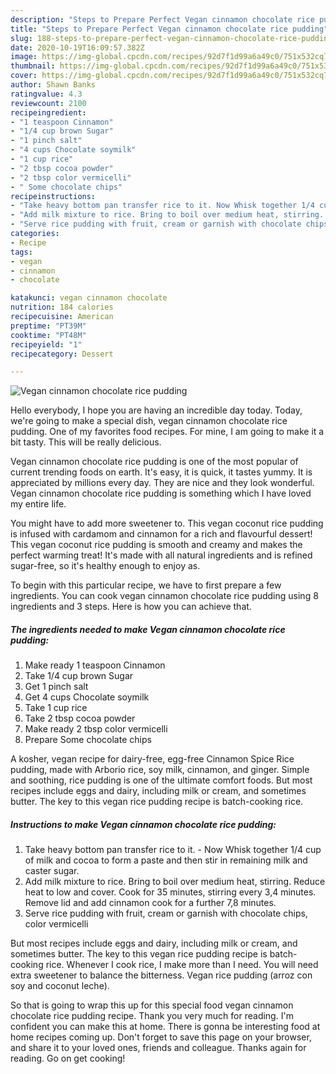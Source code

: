 ```yaml
---
description: "Steps to Prepare Perfect Vegan cinnamon chocolate rice pudding"
title: "Steps to Prepare Perfect Vegan cinnamon chocolate rice pudding"
slug: 188-steps-to-prepare-perfect-vegan-cinnamon-chocolate-rice-pudding
date: 2020-10-19T16:09:57.382Z
image: https://img-global.cpcdn.com/recipes/92d7f1d99a6a49c0/751x532cq70/vegan-cinnamon-chocolate-rice-pudding-recipe-main-photo.jpg
thumbnail: https://img-global.cpcdn.com/recipes/92d7f1d99a6a49c0/751x532cq70/vegan-cinnamon-chocolate-rice-pudding-recipe-main-photo.jpg
cover: https://img-global.cpcdn.com/recipes/92d7f1d99a6a49c0/751x532cq70/vegan-cinnamon-chocolate-rice-pudding-recipe-main-photo.jpg
author: Shawn Banks
ratingvalue: 4.3
reviewcount: 2100
recipeingredient:
- "1 teaspoon Cinnamon"
- "1/4 cup brown Sugar"
- "1 pinch salt"
- "4 cups Chocolate soymilk"
- "1 cup rice"
- "2 tbsp cocoa powder"
- "2 tbsp color vermicelli"
- " Some chocolate chips"
recipeinstructions:
- "Take heavy bottom pan transfer rice to it. Now Whisk together 1/4 cup of milk and cocoa to form a paste and then stir in remaining milk and caster sugar."
- "Add milk mixture to rice. Bring to boil over medium heat, stirring. Reduce heat to low and cover. Cook for 35 minutes, stirring every 3,4 minutes. Remove lid and add cinnamon cook for a further 7,8 minutes."
- "Serve rice pudding with fruit, cream or garnish with chocolate chips, color vermicelli"
categories:
- Recipe
tags:
- vegan
- cinnamon
- chocolate

katakunci: vegan cinnamon chocolate 
nutrition: 184 calories
recipecuisine: American
preptime: "PT39M"
cooktime: "PT48M"
recipeyield: "1"
recipecategory: Dessert

---
```



![Vegan cinnamon chocolate rice pudding](https://img-global.cpcdn.com/recipes/92d7f1d99a6a49c0/751x532cq70/vegan-cinnamon-chocolate-rice-pudding-recipe-main-photo.jpg)

Hello everybody, I hope you are having an incredible day today. Today, we're going to make a special dish, vegan cinnamon chocolate rice pudding. One of my favorites food recipes. For mine, I am going to make it a bit tasty. This will be really delicious.

Vegan cinnamon chocolate rice pudding is one of the most popular of current trending foods on earth. It's easy, it is quick, it tastes yummy. It is appreciated by millions every day. They are nice and they look wonderful. Vegan cinnamon chocolate rice pudding is something which I have loved my entire life.

You might have to add more sweetener to. This vegan coconut rice pudding is infused with cardamom and cinnamon for a rich and flavourful dessert! This vegan coconut rice pudding is smooth and creamy and makes the perfect warming treat! It&#39;s made with all natural ingredients and is refined sugar-free, so it&#39;s healthy enough to enjoy as.


To begin with this particular recipe, we have to first prepare a few ingredients. You can cook vegan cinnamon chocolate rice pudding using 8 ingredients and 3 steps. Here is how you can achieve that.

<!--inarticleads1-->

##### The ingredients needed to make Vegan cinnamon chocolate rice pudding:

1. Make ready 1 teaspoon Cinnamon
1. Take 1/4 cup brown Sugar
1. Get 1 pinch salt
1. Get 4 cups Chocolate soymilk
1. Take 1 cup rice
1. Take 2 tbsp cocoa powder
1. Make ready 2 tbsp color vermicelli
1. Prepare  Some chocolate chips


A kosher, vegan recipe for dairy-free, egg-free Cinnamon Spice Rice pudding, made with Arborio rice, soy milk, cinnamon, and ginger. Simple and soothing, rice pudding is one of the ultimate comfort foods. But most recipes include eggs and dairy, including milk or cream, and sometimes butter. The key to this vegan rice pudding recipe is batch-cooking rice. 

<!--inarticleads2-->

##### Instructions to make Vegan cinnamon chocolate rice pudding:

1. Take heavy bottom pan transfer rice to it. - Now Whisk together 1/4 cup of milk and cocoa to form a paste and then stir in remaining milk and caster sugar.
1. Add milk mixture to rice. Bring to boil over medium heat, stirring. Reduce heat to low and cover. Cook for 35 minutes, stirring every 3,4 minutes. Remove lid and add cinnamon cook for a further 7,8 minutes.
1. Serve rice pudding with fruit, cream or garnish with chocolate chips, color vermicelli


But most recipes include eggs and dairy, including milk or cream, and sometimes butter. The key to this vegan rice pudding recipe is batch-cooking rice. Whenever I cook rice, I make more than I need. You will need extra sweetener to balance the bitterness. Vegan rice pudding (arroz con soy and coconut leche). 

So that is going to wrap this up for this special food vegan cinnamon chocolate rice pudding recipe. Thank you very much for reading. I'm confident you can make this at home. There is gonna be interesting food at home recipes coming up. Don't forget to save this page on your browser, and share it to your loved ones, friends and colleague. Thanks again for reading. Go on get cooking!
